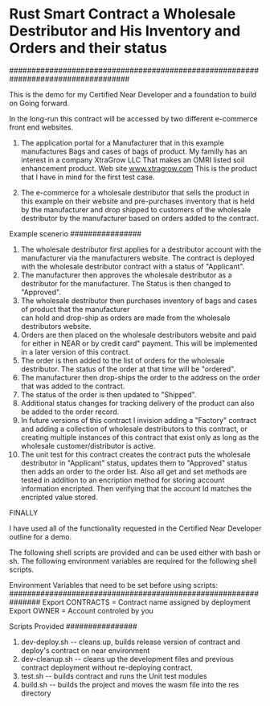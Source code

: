 # Rust Smart Contract a Wholesale Destributor and His Inventory and Orders and their status
###################################################################################

  This is the demo for my Certified Near Developer and a foundation to build on
  Going forward.

  In the long-run this contract will be accessed by two different e-commerce front
  end websites. 
  
  1.  The application portal for a Manufacturer that in this example manufactures
      Bags and cases of bags of product.  My familly has an interest in a company XtraGrow LLC
      That makes an OMRI listed soil enhancement product.  Web site www.xtragrow.com
      This is the product that I have in mind for the first test case.
  
  2.  The e-commerce for a wholesale destributor that sells the product in this example on
      their website and pre-purchases inventory that is held by the manufacturer and drop shipped
      to customers of the wholesale destributor by the manufacturer based on orders added to the contract.

  Example scenerio
  ################ 
  1.  The wholesale destributor first applies for a destributor account with the manufacturer via the 
      manufacturers website.  The contract is deployed with the wholesale destributor contract with a status of 
      "Applicant".
  2.  The manufacturer then approves the wholesale destributor as a destributor for the manufacturer.  The
      Status is then changed to "Approved".
  3.  The wholesale destributor then purchases inventory of bags and cases of product that the manufacturer    
      can hold and drop-ship as orders are made from the wholesale destributors website.
  4.  Orders are then placed on the wholesale destributors website and paid for either in NEAR or by 
      credit card" payment. This will be implemented in a later version of this contract.
  5.  The order is then added to the list of orders for the wholesale destributor.  The status of the order at that 
      time will be "ordered".
  6.  The manufacturer then drop-ships the order to the address on the order that was added to the contract.
  7.  The status of the order is then updated to "Shipped".
  8.  Additional status changes for tracking delivery of the product can also be added to the order record.
  9.  In future versions of this contract I invision adding a "Factory" contract and adding a collection of 
      wholesale destributors to this contract, or creating multiple instances of this contract that exist only as long as the wholesale customer/distributor is active.
  10. The unit test for this contract creates the contract puts the wholesale destributor in "Applicant" status, 
      updates them to "Approved" status then adds an order to the order list.  Also all get and set methods are tested in addition to an encription method for storing account information encripted.  Then verifying that the account Id matches the encripted value stored.

FINALLY

I have used all of the functionality requested in the Certified Near Developer outline for a demo.

The following shell scripts are provided and can be used either with bash or sh.
The following environment variables are required for the following shell scripts.

Environment Variables that need to be set before using scripts:
###############################################################
Export CONTRACTS = Contract name assigned by deployment
Export OWNER = Account controled by you

Scripts Provided
################
1.  dev-deploy.sh  -- cleans up, builds release version of contract and deploy's contract on near environment
2.  dev-cleanup.sh  -- cleans up the development files and previous contract deployment without re-deploying contract.
3.  test.sh -- builds contract and runs the Unit test modules
4.  build.sh -- builds the project and moves the wasm file into the res directory